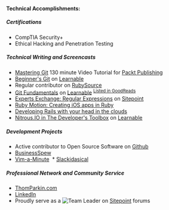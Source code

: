 #### Technical Accomplishments:

##### Certifications
  * CompTIA Security+
  * Ethical Hacking and Penetration Testing

##### Technical Writing and Screencasts

  * [Mastering Git](http://goo.gl/iC43kt) 130 minute Video Tutorial for [Packt Publishing](https://www.packtpub.com/)
  * [Beginner's Git](http://www.sitepoint.com/learnable-screencast-intro-to-git/) on [Learnable](https://learnable.com)
  * Regular contributor on [RubySource](http://www.sitepoint.com/author/tparkin/)
  * [Git Fundamentals](https://learnable.com/books/git-fundamentals) on [Learnable](https://learnable.com) <sup>[Listed in GoodReads](http://www.goodreads.com/author/show/7730347.Thom_Parkin)</sup> 
   * [Experts Exchange: Regular Expressions](http://www.sitepoint.com/regular-expressions-gotta-love-em/) on [Sitepoint](https://sitepoint.com) 
  * [Ruby Motion: Creating iOS apps in Ruby](http://www.meetup.com/Orlando-Ruby/events/97497992/)  
  * [Developing Rails with your head in the clouds](http://www.meetup.com/Orlando-Ruby/events/117192572/)
  * [Nitrous.IO in The Developer's Toolbox](https://learnable.com/hub/play/47) on [Learnable](https://learnable.com)

##### Development Projects

  * Active contributor to Open Source Software on [Github](https://github.com/ParkinT)
  * [BusinessSpew](bs.leveragedsynergies.com)
  * [Vim-a-Minute](https://www.vimamin.com)
  * [Slackidasical](https://gist.github.com/ParkinT/0309bb2fecb83aaeb202#slackidasical)

##### Professional Network and Community Service

  * [ThomParkin.com](http://ThomParkin.com)
  * [LinkedIn](http://www.linkedin.com/in/thomparkin)
  * Proudly serve as a ![Team Leader](http://www.sitepoint.com/forums/images/common/ranks/spf_teamLeader.png "Sitepoint Team Leader") on [Sitepoint](http://sitepoint.com/forums) forums
